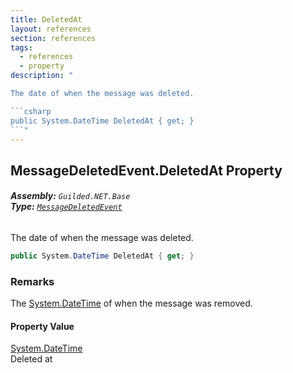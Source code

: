 ```yaml
---
title: DeletedAt
layout: references
section: references
tags:
  - references
  - property
description: "

The date of when the message was deleted.

```csharp
public System.DateTime DeletedAt { get; }
```"
---
```


## MessageDeletedEvent.DeletedAt Property
###### **Assembly:** `Guilded.NET.Base`<br/>**Type:** [`MessageDeletedEvent`](MessageDeletedEvent 'Guilded.NET.Base.Events.MessageDeletedEvent')

The date of when the message was deleted.

```csharp
public System.DateTime DeletedAt { get; }
```

### Remarks
  
The [System.DateTime](https://docs.microsoft.com/en-us/dotnet/api/System.DateTime 'System.DateTime') of when the message was removed.

#### Property Value
[System.DateTime](https://docs.microsoft.com/en-us/dotnet/api/System.DateTime 'System.DateTime')  
Deleted at